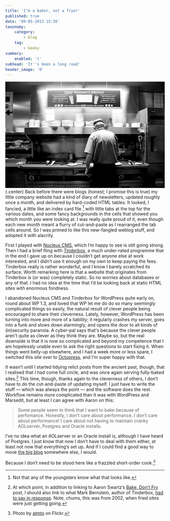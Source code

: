 ```yaml
---
title: 'I’m a baker, not a fryer'
published: true
date: '09-05-2013 15:30'
taxonomy:
    category:
        - blog
    tag:
        - Geeky
summary:
    enabled: '1'
subhead: 'It''s been a long road'
header_image: '0'
---
```


![short order cook](ShortOrderCook.jpg){.center} 
Back before there were blogs (honest; I promise this is true) my little company website had a kind of diary of newsletters, updated roughly once a month, and delivered by hard-coded HTML tables. It looked, I fancied, a little like an index card file [^1] with little tabs at the top for the various dates, and some fancy backgrounds in the cells that showed you which month you were looking at. I was really quite proud of it, even though each new month meant a flurry of cut-and-paste as I rearranged the tab cells around. So I was primed to like this new-fangled weblog stuff, and adopted it with alacrity. 

First I played with [Nucleus CMS](http://nucleuscms.org/), which I’m happy to see is still going strong. Then I had a brief fling with [Tinderbox](http://www.eastgate.com/Tinderbox/), a much under-rated programme that in the end I gave up on because I couldn’t get anyone else at work interested, and I didn’t use it enough on my own to keep paying the fees. Tinderbox really is rather wonderful, and I know I barely scratched its surface. Worth remarking here is that a website that originates from Tinderbox is (or was) completely static. So no worries about databases or any of that. I had no idea at the time that I’d be looking back at static HTML sites with enormous fondness.

I abandoned Nucleus CMS and Tinderbox for WordPress quite early on, round about WP 1.3, and loved that WP let me do do so many seemingly complicated things so easily, the natural result of clever people being encouraged to share their cleverness. Lately, however, WordPress has been turning into more and more of a liability; it regularly crashes my server, goes into a funk and slows down alarmingly, and opens the door to all kinds of (in)security paranoia. A cyber-pal says that's because the clever people aren't quite as clever as they think they are. Maybe so, but the real downside is that it is now so complicated and beyond my competence that I am hopelessly unable even to ask the right questions to start fixing it. When things went belly-up elsewhere, and I had a week more or less spare, I switched this site over to [Octopress](http://octopress.org/), and I’m super happy with that.

It wasn’t until I started tidying relict posts from the ancient past, though, that I realised that I had come full circle, and was once again serving fully-baked sites.[^2] This time, though, thanks again to the cleverness of others, I don’t have to do the cut-and-paste of updating myself. I just have to write the stuff — which was always the point — and the software does the rest. Workflow remains more complicated than it was with WordPress and Marsedit, but at least I can agree with Aaron on this:

> Some people seem to think that I want to bake because of perfomance. Honestly, I don’t care about performance. I don’t care about performance! I care about not having to maintain cranky AOLserver, Postgres and Oracle installs.

I’ve no idea what an AOLserver or an Oracle install is, although I have heard of Postgres. I just know that now I don’t have to deal with them either, at least not now that everything’s set up. And if I could find a good way to move [the big blog](https://agro.biodiver.se) somewhere else, I would.

Because I don’t need to be stood here like a frazzled short-order cook.[^3]

[^1]: Not that any of the youngsters know what that looks like.

[^2]: At which point, in addition to linking to Aaron Swartz’s [Bake, Don’t Fry](http://www.aaronsw.com/weblog/000404) post, I should also link to what Mark Bernstein, author of Tinderbox, [had to say in response](http://www.markbernstein.org/Jul0201/BakedNotFried.html). Note, chums, this was from 2002, when fried sites were just getting going.

[^3]: Photo by [atmtx](http://www.flickr.com/photos/atmtx/4250159996/) on Flickr.